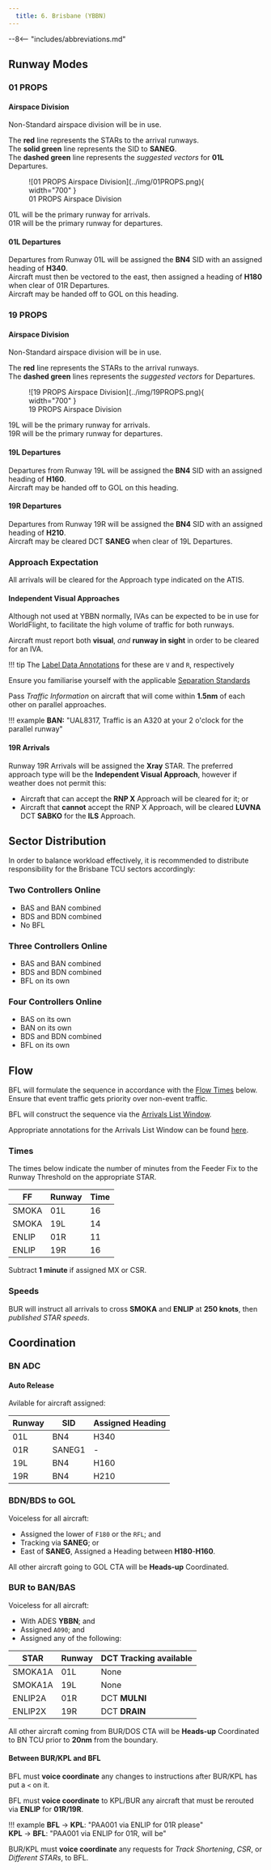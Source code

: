 ```yaml
---
  title: 6. Brisbane (YBBN)
---
```


--8<-- "includes/abbreviations.md"

## Runway Modes
### 01 PROPS
#### Airspace Division
Non-Standard airspace division will be in use.

The **red** line represents the STARs to the arrival runways.  
The **solid green** line represents the SID to **SANEG**.  
The **dashed green** line represents the *suggested vectors* for **01L** Departures.

<figure markdown>
![01 PROPS Airspace Division](../img/01PROPS.png){ width="700" }
  <figcaption>01 PROPS Airspace Division</figcaption>
</figure>

01L will be the primary runway for arrivals.  
01R will be the primary runway for departures.

#### 01L Departures
Departures from Runway 01L will be assigned the **BN4** SID with an assigned heading of **H340**.  
Aircraft must then be vectored to the east, then assigned a heading of **H180** when clear of 01R Departures.  
Aircraft may be handed off to GOL on this heading.

### 19 PROPS
#### Airspace Division
Non-Standard airspace division will be in use.

The **red** line represents the STARs to the arrival runways.  
The **dashed green** lines represents the *suggested vectors* for Departures.

<figure markdown>
![19 PROPS Airspace Division](../img/19PROPS.png){ width="700" }
  <figcaption>19 PROPS Airspace Division</figcaption>
</figure>

19L will be the primary runway for arrivals.  
19R will be the primary runway for departures.

#### 19L Departures
Departures from Runway 19L will be assigned the **BN4** SID with an assigned heading of **H160**.  
Aircraft may be handed off to GOL on this heading.

#### 19R Departures
Departures from Runway 19R will be assigned the **BN4** SID with an assigned heading of **H210**.  
Aircraft may be cleared DCT **SANEG** when clear of 19L Departures.

### Approach Expectation
All arrivals will be cleared for the Approach type indicated on the ATIS.

#### Independent Visual Approaches
Although not used at YBBN normally, IVAs can be expected to be in use for WorldFlight, to facilitate the high volume of traffic for both runways.

Aircraft must report both **visual**, *and* **runway in sight** in order to be cleared for an IVA.

!!! tip
    The [Label Data Annotations](../../../client/annotations/#miscellaneous) for these are `V` and `R`, respectively

Ensure you familiarise yourself with the applicable [Separation Standards](../../../separation-standards/parallelapps/#independent-visual-approaches)

Pass *Traffic Information* on aircraft that will come within **1.5nm** of each other on parallel approaches.

!!! example
    **BAN:** "UAL8317, Traffic is an A320 at your 2 o'clock for the parallel runway"

#### 19R Arrivals
Runway 19R Arrivals will be assigned the **Xray** STAR. The preferred approach type will be the **Independent Visual Approach**, however if weather does not permit this:

- Aircraft that can accept the **RNP X** Approach will be cleared for it; or
- Aircraft that **cannot** accept the RNP X Approach, will be cleared **LUVNA** DCT **SABKO** for the **ILS** Approach.

## Sector Distribution
In order to balance workload effectively, it is recommended to distribute responsibility for the Brisbane TCU sectors accordingly:

### Two Controllers Online

- BAS and BAN combined
- BDS and BDN combined
- No BFL

### Three Controllers Online

- BAS and BAN combined
- BDS and BDN combined
- BFL on its own

### Four Controllers Online

- BAS on its own
- BAN on its own
- BDS and BDN combined
- BFL on its own

## Flow
BFL will formulate the sequence in accordance with the [Flow Times](#times) below. Ensure that event traffic gets priority over non-event traffic.

BFL will construct the sequence via the [Arrivals List Window](../../../controller-skills/sequencing/#arrivals-list).

Appropriate annotations for the Arrivals List Window can be found [here](../../../client/annotations/#sequencingflow).

### Times
The times below indicate the number of minutes from the Feeder Fix to the Runway Threshold on the appropriate STAR.

| FF | Runway | Time |
| ---------- | --- | --- |
| SMOKA      | 01L | 16 |
| SMOKA      | 19L | 14 |
| ENLIP    | 01R | 11 |
| ENLIP    | 19R | 16 |

Subtract **1 minute** if assigned MX or CSR.

### Speeds
BUR will instruct all arrivals to cross **SMOKA** and **ENLIP** at **250 knots**, then *published STAR speeds*.

## Coordination
### BN ADC
#### Auto Release
Avilable for aircraft assigned:

| Runway | SID | Assigned Heading |
| ---------- | --- | --- |
| 01L  | BN4 | H340 |
| 01R  | SANEG1 | - |
| 19L  | BN4 | H160 |
| 19R  | BN4 | H210 |

### BDN/BDS to GOL
Voiceless for all aircraft:

- Assigned the lower of `F180` or the `RFL`; and  
- Tracking via **SANEG**; or  
- East of **SANEG**, Assigned a Heading between **H180**-**H160**.

All other aircraft going to GOL CTA will be **Heads-up** Coordinated.

### BUR to BAN/BAS
Voiceless for all aircraft:

- With ADES **YBBN**; and  
- Assigned `A090`; and
- Assigned any of the following:

| STAR | Runway | DCT Tracking available |
| ---------- | --- | --- |
| SMOKA1A      | 01L | None |
| SMOKA1A      | 19L | None |
| ENLIP2A      | 01R | DCT **MULNI** |
| ENLIP2X      | 19R | DCT **DRAIN** |

All other aircraft coming from BUR/DOS CTA will be **Heads-up** Coordinated to BN TCU prior to **20nm** from the boundary.

#### Between BUR/KPL and BFL
BFL must **voice coordinate** any changes to instructions after BUR/KPL has put a `<` on it.

BFL must **voice coordinate** to KPL/BUR any aircraft that must be rerouted via **ENLIP** for **01R/19R**.

!!! example
    <span class="hotline">**BFL** -> **KPL**</span>: "PAA001 via ENLIP for 01R please"  
    <span class="hotline">**KPL** -> **BFL**</span>: "PAA001 via ENLIP for 01R, will be"  

BUR/KPL must **voice coordinate** any requests for *Track Shortening*, *CSR*, or *Different STARs*, to BFL.